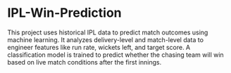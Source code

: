 # IPL-Win-Prediction
This project uses historical IPL data to predict match outcomes using machine learning. It analyzes delivery-level and match-level data to engineer features like run rate, wickets left, and target score. A classification model is trained to predict whether the chasing team will win based on live match conditions after the first innings.
